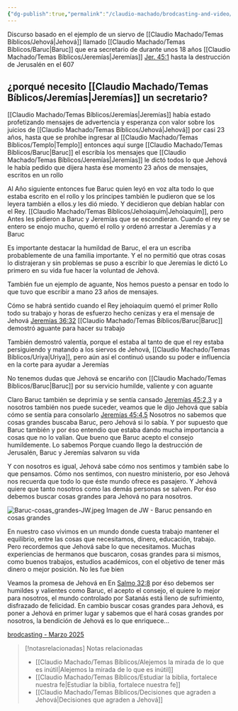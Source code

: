 ```yaml
---
{"dg-publish":true,"permalink":"/claudio-machado/brodcasting-and-video/busquemos-cosas-grandes-para-jehova/","title":"Busquemos cosas grandes para Jehová","tags":["Jeremías","Baruc"]}
---
```


Discurso basado en el ejemplo de un siervo de [[Claudio Machado/Temas Bíblicos/Jehová\|Jehová]] llamado [[Claudio Machado/Temas Bíblicos/Baruc\|Baruc]]  que era secretario de durante unos 18 años [[Claudio Machado/Temas Bíblicos/Jeremías\|Jeremías]] [Jer. 45:1](https://wol.jw.org/es/wol/b/r4/lp-s/nwtsty/24/45#v=24:45:1) hasta la destrucción de Jerusalén en el 607

## ¿porqué necesito [[Claudio Machado/Temas Bíblicos/Jeremías\|Jeremías]] un secretario? 

[[Claudio Machado/Temas Bíblicos/Jeremías\|Jeremías]] había estado profetizando mensajes de advertencia y esperanza con valor sobre los juicios de [[Claudio Machado/Temas Bíblicos/Jehová\|Jehová]] por casi 23 años, hasta que se prohíbe ingresar al [[Claudio Machado/Temas Bíblicos/Templo\|Templo]] entonces aquí surge [[Claudio Machado/Temas Bíblicos/Baruc\|Baruc]] el escribía los mensajes que [[Claudio Machado/Temas Bíblicos/Jeremías\|Jeremías]] le dictó todos lo que Jehová le había pedido que dijera hasta ése momento 23 años de mensajes, escritos en un rollo 

Al Año siguiente entonces fue Baruc quien leyó en voz alta todo lo que estaba escrito en el rollo y los príncipes también le pudieron que se los leyera también a ellos.y les dió miedo. Y decidieron que debían hablar con el Rey. [[Claudio Machado/Temas Bíblicos/Jehoiaquim\|Jehoiaquim]], pero Antes les pidieron a Baruc y Jeremías que se escondieran. Cuando el rey se entero se enojo mucho, quemó el rollo y ordenó arrestar a Jeremías y a Baruc 

Es importante destacar la humildad de Baruc, el era un escriba probablemente de una familia importante. Y el no permitió que otras cosas lo distrajeran y sin problemas se puso a escribir lo que Jeremías le dictó
Lo primero en su vida fue hacer la voluntad de Jehová.

También fue un ejemplo de aguante, 
Nos hemos puesto a pensar en todo lo que tuvo que escribir a mano 23 años de mensajes.

Cómo se habrá sentido cuando el Rey jehoiaquim quemó el primer Rollo todo su trabajo y horas de esfuerzo hecho cenizas y era el mensaje de Jehová [Jeremías 36:32](https://wol.jw.org/es/wol/b/r4/lp-s/nwtsty/24/36#v=24:36:32) [[Claudio Machado/Temas Bíblicos/Baruc\|Baruc]] demostró aguante para hacer su trabajo 

También demostró valentía, porque el estaba al tanto de que el rey estaba persiguiendo y matando a los siervos de Jehová, [[Claudio Machado/Temas Bíblicos/Uriya\|Uriya]], pero aún así el continuó usando su poder e influencia en la corte para ayudar a Jeremías 

No tenemos dudas que Jehová se encariño con [[Claudio Machado/Temas Bíblicos/Baruc\|Baruc]] por su servicio humilde, valiente y con aguante 


Claro Baruc también se deprimia y se sentía cansado [Jeremías 45:2,3](https://wol.jw.org/es/wol/b/r4/lp-s/nwtsty/24/45#v=24:45:2-24:45:3) y a nosotros también nos puede suceder, veamos que le dijo Jehová que sabía cómo se sentía para consolarlo [Jeremías 45:4,5](https://wol.jw.org/es/wol/b/r4/lp-s/nwtsty/24/45#v=24:45:4-24:45:5) Nosotros no sabemos que cosas grandes buscaba Baruc, pero Jehová si lo sabía. Y por supuesto que Baruc también y por éso entendio que estaba dando mucha importancia a cosas que no lo valían. Que bueno que Baruc acepto el consejo humildemente. Lo sabemos Porque cuando llego la destrucción de Jerusalén, Baruc y Jeremías salvaron su vida 

Y con nosotros es igual, Jehová sabe cómo nos sentimos y también sabe lo que pensamos. Cómo nos sentimos, con nuestro ministerio, por eso Jehová nos recuerda que todo lo que éste mundo ofrece es pasajero. Y Jehová quiere que tanto nosotros como las demás personas se salven. Por éso debemos buscar cosas grandes para Jehová no para nosotros.

![Baruc-cosas_grandes-JW.jpeg](/img/user/07%20-%20Personal/Im%C3%A1genes/Baruc-cosas_grandes-JW.jpeg)
<span class="pie-foto"> Imagen de JW - Baruc pensando en cosas grandes</span>

En nuestro caso vivimos en un mundo donde cuesta trabajo mantener el equilibrio, entre las cosas que necesitamos, dinero, educación, trabajo. Pero recordemos que Jehová sabe lo que necesitamos. Muchas experiencias de hermanos que buscaron, cosas grandes para si mismos, como buenos trabajos, estudios académicos, con el objetivo de tener más dinero o mejor posición. No les fue bien 

Veamos la promesa de Jehová en En [Salmo 32:8](https://wol.jw.org/es/wol/b/r4/lp-s/nwtsty/19/32#v=19:32:8) por éso debemos ser humildes y valientes como Baruc, el acepto el consejo, el quiere lo mejor para nosotros, el mundo controlado por Satanás está lleno de sufrimiento, disfrazado de felicidad. En cambio buscar cosas grandes para Jehová, es poner a Jehová en primer lugar y sabemos que el hará cosas grandes por nosotros, la bendición de Jehová es lo que enriquece...


[brodcasting - Marzo 2025](https://www.jw.org/finder?srcid=jwlshare&wtlocale=S&lank=pub-jwb-123_1_VIDEO)



> [!notasrelacionadas] Notas relacionadas
> - [[Claudio Machado/Temas Bíblicos/Alejemos la mirada de lo que es inútil\|Alejemos la mirada de lo que es inútil]]
> - [[Claudio Machado/Temas Bíblicos/Estudiar la biblia, fortalece nuestra fe\|Estudiar la biblia, fortalece nuestra fe]]
> - [[Claudio Machado/Temas Bíblicos/Decisiones que agraden a Jehová\|Decisiones que agraden a Jehová]]



